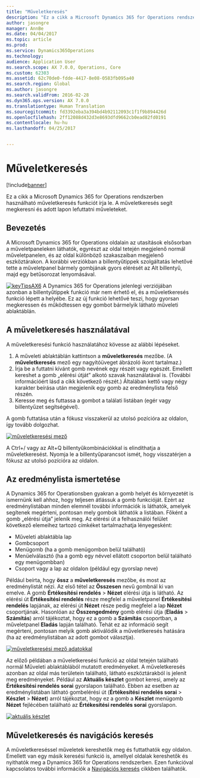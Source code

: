 ```yaml
---
title: "Műveletkeresés"
description: "Ez a cikk a Microsoft Dynamics 365 for Operations rendszerben használható műveletkeresés funkciót írja le. A műveletkeresés segít megkeresni és adott lapon lefuttatni műveleteket."
author: jasongre
manager: AnnBe
ms.date: 04/04/2017
ms.topic: article
ms.prod: 
ms.service: Dynamics365Operations
ms.technology: 
audience: Application User
ms.search.scope: AX 7.0.0, Operations, Core
ms.custom: 62303
ms.assetid: 62c70de0-fdde-4417-8e08-0583fb095a40
ms.search.region: Global
ms.author: jasongre
ms.search.validFrom: 2016-02-28
ms.dyn365.ops.version: AX 7.0.0
ms.translationtype: Human Translation
ms.sourcegitcommit: fd3392eba3a394bd4b92112093c1f1f9b894426d
ms.openlocfilehash: 2ff12088d432d3e8693dfd9662cb0ead82fd0191
ms.contentlocale: hu-hu
ms.lasthandoff: 04/25/2017


---
```


# <a name="action-search"></a>Műveletkeresés

[!include[banner](../includes/banner.md)]


Ez a cikk a Microsoft Dynamics 365 for Operations rendszerben használható műveletkeresés funkciót írja le. A műveletkeresés segít megkeresni és adott lapon lefuttatni műveleteket.

<a name="introduction"></a>Bevezetés
------------

A Microsoft Dynamics 365 for Operations oldalain az utasítások elsősorban a műveletpaneleken láthatók, egyrészt az oldal tetején megjelenő normál műveletpanelen, és az oldal különböző szakaszaiban megjelenő eszköztárakon. A korábbi verziókban a billentyűtippek szolgáltatás lehetővé tette a műveletpanel bármely gombjának gyors elérését az Alt billentyű, majd egy betűsorozat lenyomásával. 

[![keyTipsAX6](./media/keytipsax6.png)](./media/keytipsax6.png) A Dynamics 365 for Operations jelenlegi verziójában azonban a billentyűtippek funkció már nem érhető el, és a műveletkeresés funkció lépett a helyébe. Ez az új funkció lehetővé teszi, hogy gyorsan megkeressen és működtessen egy gombot bármelyik látható műveleti ablaktáblán.

## <a name="using-action-search"></a>A műveletkeresés használatával
A műveletkeresési funkció használatához kövesse az alábbi lépéseket.

1.  A műveleti ablaktáblán kattintson a **műveletkeresés** mezőbe. (A **műveletkeresés** mező egy nagyítóüveget ábrázoló ikont tartalmaz.)
2.  Írja be a futtatni kívánt gomb nevének egy részét vagy egészét. Emellett kereshet a gomb „elérési útját” alkotó szavak használatával is. (További információért lásd a cikk következő részét.) Általában kettő vagy négy karakter beírása után megjelenik egy gomb az eredménylista felső részén.
3.  Keresse meg és futtassa a gombot a találati listában (egér vagy billentyűzet segítségével).

A gomb futtatása után a fókusz visszakerül az utolsó pozícióra az oldalon, így tovább dolgozhat. 

[![műveletkeresési mező](./media/action-search-field.png)](./media/action-search-field.png)

A Ctrl+/ vagy az Alt+Q billentyűkombinációkkal is elindíthatja a műveletkeresést. Nyomja le a billentyűparancsot ismét, hogy visszatérjen a fókusz az utolsó pozícióra az oldalon.

## <a name="understanding-the-results-list"></a>Az eredménylista ismertetése
A Dynamics 365 for Operationsben gyakran a gomb helyét és környezetét is ismernünk kell ahhoz, hogy teljesen átlássuk a gomb funkcióját. Ezért az eredménylistában minden elemnél további információk is láthatók, amelyek segítenek megérteni, pontosan mely gombok láthatók a listában. Főként a gomb „elérési útja” jelenik meg. Az elérési út a felhasználói felület következő elemeihez tartozó címkéket tartalmazhatja lényegesként:

-   Műveleti ablaktábla lap
-   Gombcsoport
-   Menügomb (ha a gomb menügombon belül található)
-   Menüelválasztó (ha a gomb egy névvel ellátott csoporton belül található egy menügombban)
-   Csoport vagy a lap az oldalon (például egy gyorslap neve)

Például beírta, hogy **össz** a **műveletkeresés** mezőbe, és most az eredménylistát nézi. Az első tétel az **Összesen** nevű gombnál ki van emelve. A gomb **Értékesítési rendelés** &gt; **Nézet** elérési útja is látható. Az elérési út **Értékesítési rendelés** része megfelel a műveletpanel **Értékesítési rendelés** lapjának, az elérési út **Nézet** része pedig megfelel a lap **Nézet** csoportjának. Hasonlóan az **Összengedmény** gomb elérési útja (**Eladás** &gt; **Számítás**) arról tájékoztat, hogy ez a gomb a **Számítás** csoportban, a műveletpanel **Eladás** lapján található. Tehát ez az információ segít megérteni, pontosan melyik gomb aktiválódik a műveletkeresés hatására (ha az eredménylistában az adott gombot választja). 

[![műveletkeresési mező adatokkal](./media/action-search-field-with-data.png)](./media/action-search-field-with-data.png) 

Az előző példában a műveletkeresési funkció az oldal tetején található normál Műveleti ablaktáblából mutatott eredményeket. A műveletkeresés azonban az oldal más területein található, látható eszköztárakból is jelenít meg eredményeket. Például az **Aktuális készlet** gombot keresi, amely az **Értékesítési rendelés sorai** gyorslapon található. Ebben az esetben az eredménylistában látható gombelérési út (**Értékesítési rendelés sorai** &gt; **Készlet** &gt; **Nézet**) arról tájékoztat, hogy ez a gomb a **Készlet** menügomb **Nézet** fejlécében található az **Értékesítési rendelés sorai** gyorslapon. 

[![aktuális készlet](./media/on-hand-inventory.png)](./media/on-hand-inventory.png)

## <a name="action-search-vs-navigation-search"></a>Műveletkeresés és navigációs keresés
A műveletkereséssel műveletek kereshetők meg és futtathatók egy oldalon. Emellett van egy másik keresési funkció is, amellyel oldalak kereshetők és nyithatók meg a Dynamics 365 for Operations rendszerben. Ezen funkcióval kapcsolatos további információk a [Navigációs keresés](navigation-search.md) cikkben találhatók.




